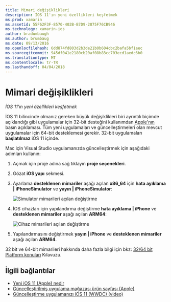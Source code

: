 ```yaml
---
title: Mimari değişiklikleri
description: İOS 11'ın yeni özellikleri keşfetmek
ms.prod: xamarin
ms.assetid: 55F62F3F-8570-402B-B7D9-2875F76CB946
ms.technology: xamarin-ios
author: bradumbaugh
ms.author: brumbaug
ms.date: 09/13/2016
ms.openlocfilehash: 6dd874fd803d2b3de21b0b604cbc2bafa5bf1aec
ms.sourcegitcommit: 945df041e2180cb20af08b83cc703ecd1aedc6b0
ms.translationtype: MT
ms.contentlocale: tr-TR
ms.lasthandoff: 04/04/2018
---
```

# <a name="architecture-changes"></a>Mimari değişiklikleri

_İOS 11'ın yeni özellikleri keşfetmek_

İOS 11 bilincinde olmanız gereken büyük değişiklikleri biri ayrıntılı biçimde açıklandığı gibi uygulamalar için 32-bit desteğini kullanımdan [Apple'nın](https://developer.apple.com/news/?id=06282017b) basın açıklaması. Tüm yeni uygulamaları ve güncelleştirmeleri olan mevcut uygulamalar için 64-bit desteklemesi gerekir. 32-bit uygulamaları **başlatılmaz** iOS 11 içinde.

Mac için Visual Studio uygulamanızda güncelleştirmek için aşağıdaki adımları kullanın:

1. Açmak için proje adına sağ tıklayın **proje seçenekleri**.
2. Gözat **iOS yapı** sekmesi.
3. Ayarlama **desteklenen mimariler** aşağı açılan **x86_64** için **hata ayıklama | iPhoneSimulator** ve **yayın | iPhoneSimulator**:

    ![Simulator mimarileri açılan değiştirme](architecture-changes-images/image1.png)

4. İOS cihazları için yapılandırma değiştirme **hata ayıklama | iPhone** ve **desteklenen mimariler** aşağı açılan **ARM64**:

    ![Cihaz mimarileri açılan değiştirme](architecture-changes-images/image2.png)

5. Yapılandırmasını değiştirmek **yayın | iPhone** ve **desteklenen mimariler** aşağı açılan **ARM64**.

32 bit ve 64-bit mimarileri hakkında daha fazla bilgi için bkz: [32/64 bit Platform konuları](~/cross-platform/macios/32-and-64/index.md#ios) Kılavuzu.

## <a name="related-links"></a>İlgili bağlantılar

- [Yeni iOS 11 (Apple) nedir](https://developer.apple.com/ios/)
- [Güncelleştirilmiş uygulama mağazası ürün sayfası (Apple)](https://developer.apple.com/app-store/product-page/)
- [Güncelleştirme uygulamanızı iOS 11 (WWDC) (video)](https://developer.apple.com/videos/play/wwdc2017/204/)
